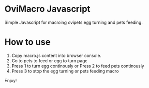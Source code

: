 # OviMacro Javascript

Simple Javascript for macroing ovipets egg turning and pets feeding.

# How to use
1. Copy macro.js content into browser console.
2. Go to pets to feed or egg to turn page
3. Press 1 to turn egg continously or Press 2 to feed pets continously
4. Press 3 to stop the egg turning or pets feeding macro

Enjoy!
